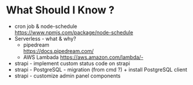 # What Should I Know ?

- cron job & node-schedule  
  https://www.npmjs.com/package/node-schedule
- Serverless - what & why?
  - pipedream  
     https://docs.pipedream.com/
  - AWS Lambada
    https://aws.amazon.com/lambda/-
- strapi - implement custom status code on strapi
- strapi - PostgreSQL - migration (from cmd ?) + install PostgreSQL client
- strapi - customize admin panel components
